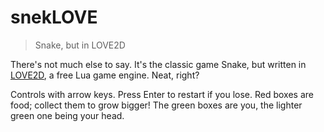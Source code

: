 # snekLOVE

> Snake, but in LOVE2D

There's not much else to say. It's the classic game Snake, but written in [LOVE2D](https://love2d.org), a free Lua game engine. Neat, right?

Controls with arrow keys. Press Enter to restart if you lose. Red boxes are food; collect them to grow bigger! The green boxes are you, the lighter green one being your head.